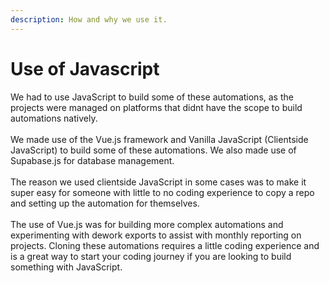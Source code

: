 ```yaml
---
description: How and why we use it.
---
```


# Use of Javascript

We had to use JavaScript to build some of these automations, as the projects were managed on platforms that didnt have the scope to build automations natively.\
\
We made use of the Vue.js framework and Vanilla JavaScript (Clientside JavaScript) to build some of these automations. We also made use of Supabase.js for database management.\
\
The reason we used clientside JavaScript in some cases was to make it super easy for someone with little to no coding experience to copy a repo and setting up the automation for themselves.\
\
The use of Vue.js was for building more complex automations and experimenting with dework exports to assist with monthly reporting on projects. Cloning these automations requires a little coding experience and is a great way to start your coding journey if you are looking to build something with JavaScript.

